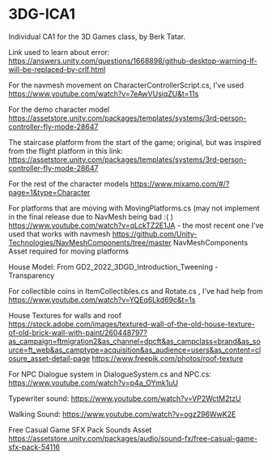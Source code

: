 # 3DG-ICA1
 Individual CA1 for the 3D Games class, by Berk Tatar.

Link used to learn about error: https://answers.unity.com/questions/1668898/github-desktop-warning-lf-will-be-replaced-by-crlf.html

For the navmesh movement on CharacterControllerScript.cs, I've used
https://www.youtube.com/watch?v=7eAwVUsiqZU&t=11s

For the demo character model
https://assetstore.unity.com/packages/templates/systems/3rd-person-controller-fly-mode-28647
 
The staircase platform from the start of the game; original, but was inspired from the flight platform in this link:
https://assetstore.unity.com/packages/templates/systems/3rd-person-controller-fly-mode-28647
 
For the rest of the character models
https://www.mixamo.com/#/?page=1&type=Character
 
 
For platforms that are moving with MovingPlatforms.cs (may not implement in the final release due to NavMesh being bad :(  ) 
https://www.youtube.com/watch?v=qLckTZ2E1JA   - the most recent one I've used that works with navmesh
https://github.com/Unity-Technologies/NavMeshComponents/tree/master NavMeshComponents Asset required for moving platforms

House Model: From GD2_2022_3DGD_Introduction_Tweening - Transparency

For collectible coins in ItemCollectibles.cs and Rotate.cs , I've had help from
https://www.youtube.com/watch?v=YQEq6Lkd69c&t=1s

House Textures for walls and roof
https://stock.adobe.com/images/textured-wall-of-the-old-house-texture-of-old-brick-wall-with-paint/260448797?as_campaign=ftmigration2&as_channel=dpcft&as_campclass=brand&as_source=ft_web&as_camptype=acquisition&as_audience=users&as_content=closure_asset-detail-page
https://www.freepik.com/photos/roof-texture


For NPC Dialogue system in DialogueSystem.cs and NPC.cs:
https://www.youtube.com/watch?v=p4a_OYmk1uU


Typewriter sound:
https://www.youtube.com/watch?v=VP2WctM2tzU

Walking Sound:
https://www.youtube.com/watch?v=ogz296WwK2E

Free Casual Game SFX Pack Sounds Asset
https://assetstore.unity.com/packages/audio/sound-fx/free-casual-game-sfx-pack-54116